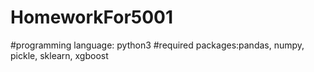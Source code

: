 # HomeworkFor5001
#programming language: python3
#required packages:pandas, numpy, pickle, sklearn, xgboost
